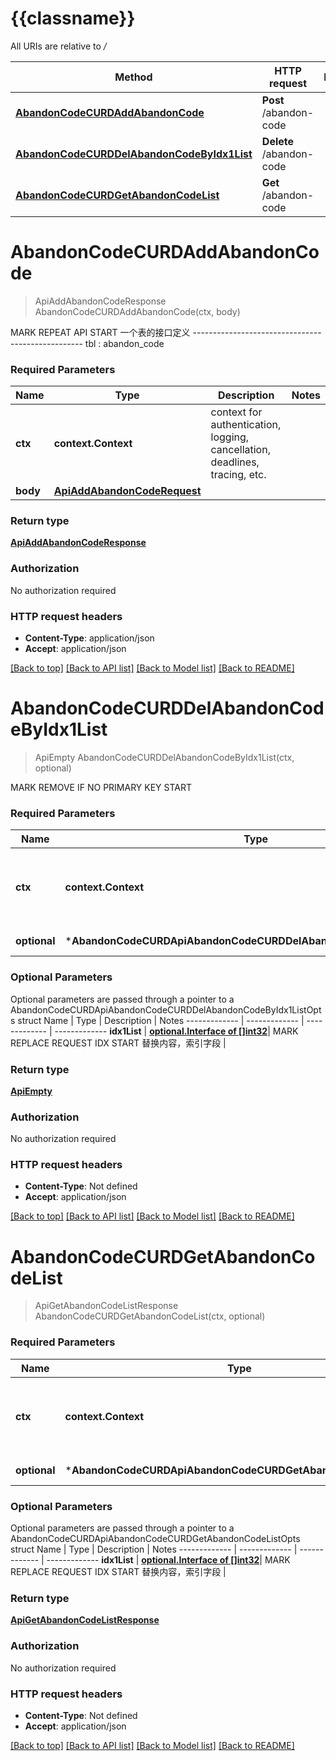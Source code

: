 # {{classname}}

All URIs are relative to */*

Method | HTTP request | Description
------------- | ------------- | -------------
[**AbandonCodeCURDAddAbandonCode**](AbandonCodeCURDApi.md#AbandonCodeCURDAddAbandonCode) | **Post** /abandon-code | 
[**AbandonCodeCURDDelAbandonCodeByIdx1List**](AbandonCodeCURDApi.md#AbandonCodeCURDDelAbandonCodeByIdx1List) | **Delete** /abandon-code | 
[**AbandonCodeCURDGetAbandonCodeList**](AbandonCodeCURDApi.md#AbandonCodeCURDGetAbandonCodeList) | **Get** /abandon-code | 

# **AbandonCodeCURDAddAbandonCode**
> ApiAddAbandonCodeResponse AbandonCodeCURDAddAbandonCode(ctx, body)


MARK REPEAT API START 一个表的接口定义  --------------------------------------------------  tbl : abandon_code

### Required Parameters

Name | Type | Description  | Notes
------------- | ------------- | ------------- | -------------
 **ctx** | **context.Context** | context for authentication, logging, cancellation, deadlines, tracing, etc.
  **body** | [**ApiAddAbandonCodeRequest**](ApiAddAbandonCodeRequest.md)|  | 

### Return type

[**ApiAddAbandonCodeResponse**](api.AddAbandonCodeResponse.md)

### Authorization

No authorization required

### HTTP request headers

 - **Content-Type**: application/json
 - **Accept**: application/json

[[Back to top]](#) [[Back to API list]](../README.md#documentation-for-api-endpoints) [[Back to Model list]](../README.md#documentation-for-models) [[Back to README]](../README.md)

# **AbandonCodeCURDDelAbandonCodeByIdx1List**
> ApiEmpty AbandonCodeCURDDelAbandonCodeByIdx1List(ctx, optional)


MARK REMOVE IF NO PRIMARY KEY START

### Required Parameters

Name | Type | Description  | Notes
------------- | ------------- | ------------- | -------------
 **ctx** | **context.Context** | context for authentication, logging, cancellation, deadlines, tracing, etc.
 **optional** | ***AbandonCodeCURDApiAbandonCodeCURDDelAbandonCodeByIdx1ListOpts** | optional parameters | nil if no parameters

### Optional Parameters
Optional parameters are passed through a pointer to a AbandonCodeCURDApiAbandonCodeCURDDelAbandonCodeByIdx1ListOpts struct
Name | Type | Description  | Notes
------------- | ------------- | ------------- | -------------
 **idx1List** | [**optional.Interface of []int32**](int32.md)| MARK REPLACE REQUEST IDX START 替换内容，索引字段 | 

### Return type

[**ApiEmpty**](api.Empty.md)

### Authorization

No authorization required

### HTTP request headers

 - **Content-Type**: Not defined
 - **Accept**: application/json

[[Back to top]](#) [[Back to API list]](../README.md#documentation-for-api-endpoints) [[Back to Model list]](../README.md#documentation-for-models) [[Back to README]](../README.md)

# **AbandonCodeCURDGetAbandonCodeList**
> ApiGetAbandonCodeListResponse AbandonCodeCURDGetAbandonCodeList(ctx, optional)


### Required Parameters

Name | Type | Description  | Notes
------------- | ------------- | ------------- | -------------
 **ctx** | **context.Context** | context for authentication, logging, cancellation, deadlines, tracing, etc.
 **optional** | ***AbandonCodeCURDApiAbandonCodeCURDGetAbandonCodeListOpts** | optional parameters | nil if no parameters

### Optional Parameters
Optional parameters are passed through a pointer to a AbandonCodeCURDApiAbandonCodeCURDGetAbandonCodeListOpts struct
Name | Type | Description  | Notes
------------- | ------------- | ------------- | -------------
 **idx1List** | [**optional.Interface of []int32**](int32.md)| MARK REPLACE REQUEST IDX START 替换内容，索引字段 | 

### Return type

[**ApiGetAbandonCodeListResponse**](api.GetAbandonCodeListResponse.md)

### Authorization

No authorization required

### HTTP request headers

 - **Content-Type**: Not defined
 - **Accept**: application/json

[[Back to top]](#) [[Back to API list]](../README.md#documentation-for-api-endpoints) [[Back to Model list]](../README.md#documentation-for-models) [[Back to README]](../README.md)

